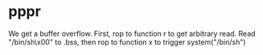 # pppr

We get a buffer overflow. First, rop to function r to get arbitrary read. Read "/bin/sh\x00" to .bss, then rop to function x to trigger system("/bin/sh")

